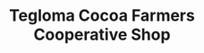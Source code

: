 ---
title: "Tegloma Cocoa Farmers Cooperative Shop"
url: /kailahun/tegloma-cocoa-farmers-cooperative-shop/
shop: Hofladen
---